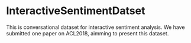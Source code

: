 # InteractiveSentimentDatset
This is conversational dataset for interactive sentiment analysis.
We have submitted one paper on ACL2018, aimming to present this dataset.

